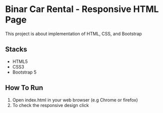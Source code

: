 # Binar Car Rental - Responsive HTML Page

This project is about implementation of HTML, CSS, and Bootstrap

## Stacks

- HTML5
- CSS3
- Bootstrap 5

## How To Run 

1. Open index.html in your web browser (e.g Chrome or firefox)
2. To check the responsive design click 